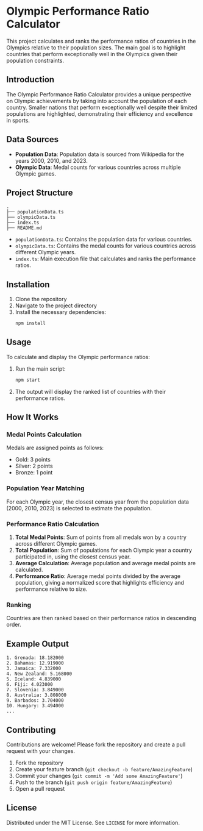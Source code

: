 # Olympic Performance Ratio Calculator

This project calculates and ranks the performance ratios of countries in the Olympics relative to their population sizes. The main goal is to highlight countries that perform exceptionally well in the Olympics given their population constraints.

## Introduction

The Olympic Performance Ratio Calculator provides a unique perspective on Olympic achievements by taking into account the population of each country. Smaller nations that perform exceptionally well despite their limited populations are highlighted, demonstrating their efficiency and excellence in sports.

## Data Sources

- **Population Data**: Population data is sourced from Wikipedia for the years 2000, 2010, and 2023.
- **Olympic Data**: Medal counts for various countries across multiple Olympic games.

## Project Structure

```
.
├── populationData.ts
├── olympicData.ts
├── index.ts
├── README.md
```

- `populationData.ts`: Contains the population data for various countries.
- `olympicData.ts`: Contains the medal counts for various countries across different Olympic years.
- `index.ts`: Main execution file that calculates and ranks the performance ratios.

## Installation

1. Clone the repository
2. Navigate to the project directory
3. Install the necessary dependencies:
   ```sh
   npm install
   ```

## Usage

To calculate and display the Olympic performance ratios:

1. Run the main script:
   ```sh
   npm start
   ```

2. The output will display the ranked list of countries with their performance ratios.

## How It Works

### Medal Points Calculation

Medals are assigned points as follows:
- Gold: 3 points
- Silver: 2 points
- Bronze: 1 point

### Population Year Matching

For each Olympic year, the closest census year from the population data (2000, 2010, 2023) is selected to estimate the population.

### Performance Ratio Calculation

1. **Total Medal Points**: Sum of points from all medals won by a country across different Olympic games.
2. **Total Population**: Sum of populations for each Olympic year a country participated in, using the closest census year.
3. **Average Calculation**: Average population and average medal points are calculated.
4. **Performance Ratio**: Average medal points divided by the average population, giving a normalized score that highlights efficiency and performance relative to size.

### Ranking

Countries are then ranked based on their performance ratios in descending order.

## Example Output

```
1. Grenada: 18.182000
2. Bahamas: 12.919000
3. Jamaica: 7.332000
4. New Zealand: 5.168000
5. Iceland: 4.839000
6. Fiji: 4.023000
7. Slovenia: 3.849000
8. Australia: 3.808000
9. Barbados: 3.704000
10. Hungary: 3.494000
...
```

## Contributing

Contributions are welcome! Please fork the repository and create a pull request with your changes.

1. Fork the repository
2. Create your feature branch (`git checkout -b feature/AmazingFeature`)
3. Commit your changes (`git commit -m 'Add some AmazingFeature'`)
4. Push to the branch (`git push origin feature/AmazingFeature`)
5. Open a pull request

## License

Distributed under the MIT License. See `LICENSE` for more information.